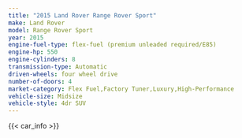 ```yaml
---
title: "2015 Land Rover Range Rover Sport"
make: Land Rover
model: Range Rover Sport
year: 2015
engine-fuel-type: flex-fuel (premium unleaded required/E85)
engine-hp: 550
engine-cylinders: 8
transmission-type: Automatic
driven-wheels: four wheel drive
number-of-doors: 4
market-category: Flex Fuel,Factory Tuner,Luxury,High-Performance
vehicle-size: Midsize
vehicle-style: 4dr SUV
---
```


{{< car_info >}}
